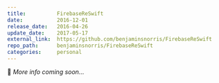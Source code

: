 ```yaml
---
title:          FirebaseReSwift
date:           2016-12-01
release_date:   2016-04-26
update_date:    2017-05-17
external_link:  https://github.com/benjaminsnorris/FirebaseReSwift
repo_path:      benjaminsnorris/FirebaseReSwift
categories:     personal
---
```


🚧 _More info coming soon…_
